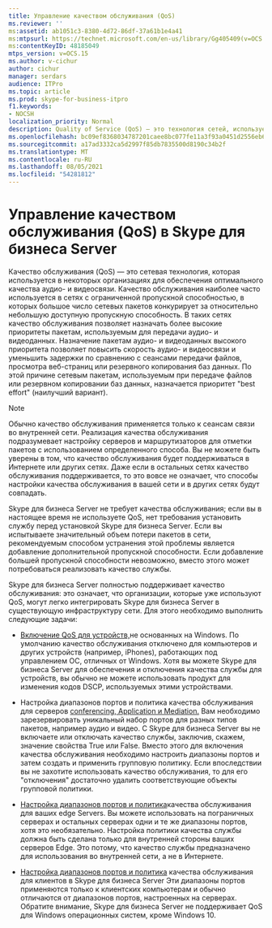 ```yaml
---
title: Управление качеством обслуживания (QoS)
ms.reviewer: ''
ms:assetid: ab1051c3-8380-4d72-86df-37a61b1e4a41
ms:mtpsurl: https://technet.microsoft.com/en-us/library/Gg405409(v=OCS.15)
ms:contentKeyID: 48185049
mtps_version: v=OCS.15
ms.author: v-cichur
author: cichur
manager: serdars
audience: ITPro
ms.topic: article
ms.prod: skype-for-business-itpro
f1.keywords:
- NOCSH
localization_priority: Normal
description: Quality of Service (QoS) — это технология сетей, используемая в некоторых организациях для обеспечения оптимального взаимодействия конечных пользователей для аудио- и видеосвязи.
ms.openlocfilehash: bc09ef8368034787201caee8bc077fe11a3f93a0451d2556eb677ceaab632b10
ms.sourcegitcommit: a17ad3332ca5d2997f85db7835500d8190c34b2f
ms.translationtype: MT
ms.contentlocale: ru-RU
ms.lasthandoff: 08/05/2021
ms.locfileid: "54281812"
---
```

# <a name="managing-quality-of-service-qos-in-skype-for-business-server"></a>Управление качеством обслуживания (QoS) в Skype для бизнеса Server


Качество обслуживания (QoS) — это сетевая технология, которая используется в некоторых организациях для обеспечения оптимального качества аудио- и видеосвязи. Качество обслуживания наиболее часто используется в сетях с ограниченной пропускной способностью, в которых большое число сетевых пакетов конкурирует за относительно небольшую доступную пропускную способность. В таких сетях качество обслуживания позволяет назначать более высокие приоритеты пакетам, используемым для передачи аудио- и видеоданных. Назначение пакетам аудио- и видеоданных высокого приоритета позволяет повысить скорость аудио- и видеосвязи и уменьшить задержки по сравнению с сеансами передачи файлов, просмотра веб-страниц или резервного копирования баз данных. По этой причине сетевым пакетам, используемым при передаче файлов или резервном копировании баз данных, назначается приоритет "best effort" (наилучший вариант).


> [!NOTE]  
> Обычно качество обслуживания применяется только к сеансам связи во внутренней сети. Реализация качества обслуживания подразумевает настройку серверов и маршрутизаторов для отметки пакетов с использованием определенного способа. Вы не можете быть уверены в том, что качество обслуживания будет поддерживаться в Интернете или других сетях. Даже если в остальных сетях качество обслуживания поддерживается, то это вовсе не означает, что способы настройки качества обслуживания в вашей сети и в других сетях будут совпадать.

Skype для бизнеса Server не требует качества обслуживания; если вы в настоящее время не используете QoS, нет требования установить службу перед установкой Skype для бизнеса Server. Если вы испытываете значительный объем потери пакетов в сети, рекомендуемым способом устранения этой проблемы является добавление дополнительной пропускной способности. Если добавление большей пропускной способности невозможно, вместо этого может потребоваться реализовать качество службы.

Skype для бизнеса Server полностью поддерживает качество обслуживания: это означает, что организации, которые уже используют QoS, могут легко интегрировать Skype для бизнеса Server в существующую инфраструктуру сети. Для этого необходимо выполнить следующие задачи:

  - [Включение QoS для устройств,](enabling-qos-for-devices-that-are-not-based-on-windows.md)не основанных на Windows. По умолчанию качество обслуживания отключено для компьютеров и других устройств (например, iPhones), работающих под управлением ОС, отличных от Windows. Хотя вы можете Skype для бизнеса Server для обеспечения и отключения качества службы для устройств, вы обычно не можете использовать продукт для изменения кодов DSCP, используемых этими устройствами.

  - Настройка диапазонов портов и политика качества обслуживания для серверов [conferencing, Application и Mediation.](configuring-port-ranges-for-your-conferencing-application-and-mediation-servers.md) Вам необходимо зарезервировать уникальный набор портов для разных типов пакетов, например аудио и видео. С Skype для бизнеса Server вы не включаете или отключать качество службы, заключив, скажем, значение свойства True или False. Вместо этого для включения качества обслуживания необходимо настроить диапазоны портов и затем создать и применить групповую политику. Если впоследствии вы не захотите использовать качество обслуживания, то для его "отключения" достаточно удалить соответствующие объекты групповой политики.

  - [Настройка диапазонов портов и политика](configuring-port-ranges-for-your-edge-servers.md)качества обслуживания для ваших edge Servers. Вы можете использовать на пограничных серверах и остальных серверах одни и те же диапазоны портов, хотя это необязательно. Настройка политики качества службы должна быть сделана только для внутренней стороны ваших серверов Edge. Это потому, что качество службы предназначено для использования во внутренней сети, а не в Интернете.

- [Настройка диапазонов портов и политика](configuring-port-ranges-for-your-skype-clients.md) качества обслуживания для клиентов в Skype для бизнеса Server  Эти диапазоны портов применяются только к клиентских компьютерам и обычно отличаются от диапазонов портов, настроенных на серверах. Обратите внимание, Skype для бизнеса Server не поддерживает QoS для Windows операционных систем, кроме Windows 10.


